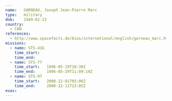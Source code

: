 ```yaml
---
name:	GARNEAU, Joseph Jean-Pierre Marc
type:	military
dob:	1949-02-23
country:
  - CAN
references:
  - http://www.spacefacts.de/bios/international/english/garneau_marc.htm
missions:
  - name: STS-41G
    time_start:   
    time_end:     
  - name: STS-77
    time_start:   1996-05-19T10:30Z
    time_end:     1996-05-29T11:09:19Z
  - name: STS-97
    time_start:   2000-12-01T03:06Z
    time_end:     2000-12-11T23:05Z
evas:
---
```


